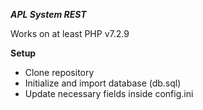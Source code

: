 ***APL System REST***

Works on at least PHP v7.2.9

**Setup**
- Clone repository
- Initialize and import database (db.sql)
- Update necessary fields inside config.ini
